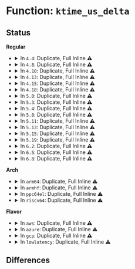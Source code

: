 # Function: <code>ktime_us_delta</code>

## Status
<b>Regular</b>
<ul>
<li>
<details>
<summary>In <code>4.4</code>: Duplicate, Full Inline ⚠️</summary>

**Collision:** Static Duplication

**Inline:** Full

**Transformation:** False

**Instances:**

```
In kernel/sched/deadline.c (0)
Location: include/linux/ktime.h:209
Inline: True
```
```
In drivers/cpufreq/cpufreq_governor.c (0)
Location: include/linux/ktime.h:209
Inline: True
```
```
In drivers/cpufreq/intel_pstate.c (ffffffff816baf80)
Location: include/linux/ktime.h:209
Inline: True
Inline callers:
  - drivers/cpufreq/intel_pstate.c:intel_pstate_timer_func
```
</details>
</li>
<li>
<details>
<summary>In <code>4.8</code>: Duplicate, Full Inline ⚠️</summary>

**Collision:** Static Duplication

**Inline:** Full

**Transformation:** False

**Instances:**

```
In kernel/sched/deadline.c (ffffffff810c50cc)
Location: include/linux/ktime.h:209
Inline: True
Inline callers:
  - kernel/sched/deadline.c:start_dl_timer
```
```
In drivers/cpuidle/cpuidle.c (ffffffff8171d2c2)
Location: include/linux/ktime.h:209
Inline: True
Inline callers:
  - drivers/cpuidle/cpuidle.c:cpuidle_enter_state
```
</details>
</li>
<li>
<details>
<summary>In <code>4.10</code>: Duplicate, Full Inline ⚠️</summary>

**Collision:** Static Duplication

**Inline:** Full

**Transformation:** False

**Instances:**

```
In kernel/sched/deadline.c (ffffffff810cb0f8)
Location: include/linux/ktime.h:183
Inline: True
Inline callers:
  - kernel/sched/deadline.c:start_dl_timer
```
```
In drivers/acpi/cppc_acpi.c (ffffffff81525383)
Location: include/linux/ktime.h:183
Inline: True
Inline callers:
  - drivers/acpi/cppc_acpi.c:send_pcc_cmd
```
```
In drivers/cpuidle/cpuidle.c (ffffffff8174fea2)
Location: include/linux/ktime.h:183
Inline: True
Inline callers:
  - drivers/cpuidle/cpuidle.c:cpuidle_enter_state
```
</details>
</li>
<li>
<details>
<summary>In <code>4.13</code>: Duplicate, Full Inline ⚠️</summary>

**Collision:** Static Duplication

**Inline:** Full

**Transformation:** False

**Instances:**

```
In kernel/sched/deadline.c (ffffffff810c6c39)
Location: include/linux/ktime.h:183
Inline: True
Inline callers:
  - kernel/sched/deadline.c:start_dl_timer
```
```
In drivers/acpi/cppc_acpi.c (ffffffff81537c80)
Location: include/linux/ktime.h:183
Inline: True
Inline callers:
  - drivers/acpi/cppc_acpi.c:send_pcc_cmd
```
```
In drivers/cpuidle/cpuidle.c (ffffffff8176e960)
Location: include/linux/ktime.h:183
Inline: True
Inline callers:
  - drivers/cpuidle/cpuidle.c:cpuidle_enter_state
```
</details>
</li>
<li>
<details>
<summary>In <code>4.15</code>: Duplicate, Full Inline ⚠️</summary>

**Collision:** Static Duplication

**Inline:** Full

**Transformation:** False

**Instances:**

```
In kernel/sched/deadline.c (ffffffff810ce478)
Location: include/linux/ktime.h:183
Inline: True
Inline callers:
  - kernel/sched/deadline.c:start_dl_timer
```
```
In drivers/acpi/cppc_acpi.c (ffffffff815994d7)
Location: include/linux/ktime.h:183
Inline: True
Inline callers:
  - drivers/acpi/cppc_acpi.c:send_pcc_cmd
```
```
In drivers/cpuidle/cpuidle.c (ffffffff817e41a7)
Location: include/linux/ktime.h:183
Inline: True
Inline callers:
  - drivers/cpuidle/cpuidle.c:cpuidle_enter_state
```
</details>
</li>
<li>
<details>
<summary>In <code>4.18</code>: Duplicate, Full Inline ⚠️</summary>

**Collision:** Static Duplication

**Inline:** Full

**Transformation:** False

**Instances:**

```
In kernel/sched/deadline.c (ffffffff810d5668)
Location: include/linux/ktime.h:183
Inline: True
Inline callers:
  - kernel/sched/deadline.c:start_dl_timer
```
```
In drivers/acpi/cppc_acpi.c (ffffffff815d0d54)
Location: include/linux/ktime.h:183
Inline: True
Inline callers:
  - drivers/acpi/cppc_acpi.c:send_pcc_cmd
```
```
In drivers/cpuidle/cpuidle.c (ffffffff8182d429)
Location: include/linux/ktime.h:183
Inline: True
Inline callers:
  - drivers/cpuidle/cpuidle.c:cpuidle_enter_state
  - drivers/cpuidle/cpuidle.c:cpuidle_enter_s2idle
```
</details>
</li>
<li>
<details>
<summary>In <code>5.0</code>: Duplicate, Full Inline ⚠️</summary>

**Collision:** Static Duplication

**Inline:** Full

**Transformation:** False

**Instances:**

```
In kernel/sched/deadline.c (ffffffff810df098)
Location: include/linux/ktime.h:186
Inline: True
Inline callers:
  - kernel/sched/deadline.c:start_dl_timer
```
```
In drivers/acpi/cppc_acpi.c (ffffffff815ea384)
Location: include/linux/ktime.h:186
Inline: True
Inline callers:
  - drivers/acpi/cppc_acpi.c:send_pcc_cmd
```
```
In drivers/cpuidle/cpuidle.c (ffffffff8185942d)
Location: include/linux/ktime.h:186
Inline: True
Inline callers:
  - drivers/cpuidle/cpuidle.c:cpuidle_enter_state
  - drivers/cpuidle/cpuidle.c:cpuidle_enter_s2idle
```
</details>
</li>
<li>
<details>
<summary>In <code>5.3</code>: Duplicate, Full Inline ⚠️</summary>

**Collision:** Static Duplication

**Inline:** Full

**Transformation:** False

**Instances:**

```
In kernel/sched/deadline.c (ffffffff810e6938)
Location: include/linux/ktime.h:186
Inline: True
Inline callers:
  - kernel/sched/deadline.c:start_dl_timer
```
```
In lib/dim/dim.c (ffffffff81538780)
Location: include/linux/ktime.h:186
Inline: True
Inline callers:
  - lib/dim/dim.c:dim_calc_stats
```
```
In drivers/acpi/cppc_acpi.c (ffffffff8161c154)
Location: include/linux/ktime.h:186
Inline: True
Inline callers:
  - drivers/acpi/cppc_acpi.c:send_pcc_cmd
```
```
In drivers/cpuidle/cpuidle.c (ffffffff8189cf61)
Location: include/linux/ktime.h:186
Inline: True
Inline callers:
  - drivers/cpuidle/cpuidle.c:cpuidle_enter_state
  - drivers/cpuidle/cpuidle.c:cpuidle_enter_s2idle
```
</details>
</li>
<li>
<details>
<summary>In <code>5.4</code>: Duplicate, Full Inline ⚠️</summary>

**Collision:** Static Duplication

**Inline:** Full

**Transformation:** False

**Instances:**

```
In kernel/sched/deadline.c (ffffffff810f12a8)
Location: include/linux/ktime.h:186
Inline: True
Inline callers:
  - kernel/sched/deadline.c:start_dl_timer
```
```
In lib/dim/dim.c (ffffffff81559560)
Location: include/linux/ktime.h:186
Inline: True
Inline callers:
  - lib/dim/dim.c:dim_calc_stats
```
```
In drivers/acpi/cppc_acpi.c (ffffffff8163dba4)
Location: include/linux/ktime.h:186
Inline: True
Inline callers:
  - drivers/acpi/cppc_acpi.c:send_pcc_cmd
```
```
In drivers/cpuidle/cpuidle.c (ffffffff818cf095)
Location: include/linux/ktime.h:186
Inline: True
Inline callers:
  - drivers/cpuidle/cpuidle.c:cpuidle_enter_state
  - drivers/cpuidle/cpuidle.c:cpuidle_enter_s2idle
```
</details>
</li>
<li>
<details>
<summary>In <code>5.8</code>: Duplicate, Full Inline ⚠️</summary>

**Collision:** Static Duplication

**Inline:** Full

**Transformation:** False

**Instances:**

```
In kernel/sched/deadline.c (ffffffff810fa718)
Location: include/linux/ktime.h:168
Inline: True
Inline callers:
  - kernel/sched/deadline.c:start_dl_timer
```
```
In lib/dim/dim.c (ffffffff815e2e30)
Location: include/linux/ktime.h:168
Inline: True
Inline callers:
  - lib/dim/dim.c:dim_calc_stats
```
```
In drivers/acpi/cppc_acpi.c (ffffffff816eaf64)
Location: include/linux/ktime.h:168
Inline: True
Inline callers:
  - drivers/acpi/cppc_acpi.c:send_pcc_cmd
```
```
In drivers/cpuidle/cpuidle.c (ffffffff819a150a)
Location: include/linux/ktime.h:168
Inline: True
Inline callers:
  - drivers/cpuidle/cpuidle.c:enter_s2idle_proper
```
</details>
</li>
<li>
<details>
<summary>In <code>5.11</code>: Duplicate, Full Inline ⚠️</summary>

**Collision:** Static Duplication

**Inline:** Full

**Transformation:** False

**Instances:**

```
In kernel/sched/deadline.c (ffffffff810f8bb8)
Location: include/linux/ktime.h:169
Inline: True
Inline callers:
  - kernel/sched/deadline.c:start_dl_timer
```
```
In lib/dim/dim.c (ffffffff81607268)
Location: include/linux/ktime.h:169
Inline: True
Inline callers:
  - lib/dim/dim.c:dim_calc_stats
```
```
In drivers/acpi/cppc_acpi.c (ffffffff817086c4)
Location: include/linux/ktime.h:169
Inline: True
Inline callers:
  - drivers/acpi/cppc_acpi.c:send_pcc_cmd
```
```
In drivers/base/dd.c (ffffffff817ce65e)
Location: include/linux/ktime.h:169
Inline: True
Inline callers:
  - drivers/base/dd.c:driver_probe_device
```
```
In drivers/cpuidle/cpuidle.c (ffffffff819a456e)
Location: include/linux/ktime.h:169
Inline: True
Inline callers:
  - drivers/cpuidle/cpuidle.c:enter_s2idle_proper
```
</details>
</li>
<li>
<details>
<summary>In <code>5.13</code>: Duplicate, Full Inline ⚠️</summary>

**Collision:** Static Duplication

**Inline:** Full

**Transformation:** False

**Instances:**

```
In kernel/sched/deadline.c (ffffffff810fac5b)
Location: include/linux/ktime.h:169
Inline: True
Inline callers:
  - kernel/sched/deadline.c:start_dl_timer
```
```
In lib/dim/dim.c (ffffffff815e9fb8)
Location: include/linux/ktime.h:169
Inline: True
Inline callers:
  - lib/dim/dim.c:dim_calc_stats
```
```
In drivers/acpi/cppc_acpi.c (ffffffff816e9cc4)
Location: include/linux/ktime.h:169
Inline: True
Inline callers:
  - drivers/acpi/cppc_acpi.c:send_pcc_cmd
```
```
In drivers/regulator/core.c (ffffffff8172b44b)
Location: include/linux/ktime.h:169
Inline: True
Inline callers:
  - drivers/regulator/core.c:_regulator_do_enable
```
```
In drivers/base/dd.c (ffffffff817b2065)
Location: include/linux/ktime.h:169
Inline: True
Inline callers:
  - drivers/base/dd.c:driver_probe_device
```
```
In drivers/cpuidle/cpuidle.c (ffffffff819893a3)
Location: include/linux/ktime.h:169
Inline: True
Inline callers:
  - drivers/cpuidle/cpuidle.c:cpuidle_enter_s2idle
```
</details>
</li>
<li>
<details>
<summary>In <code>5.15</code>: Duplicate, Full Inline ⚠️</summary>

**Collision:** Static Duplication

**Inline:** Full

**Transformation:** False

**Instances:**

```
In kernel/sched/deadline.c (ffffffff81116618)
Location: include/linux/ktime.h:169
Inline: True
Inline callers:
  - kernel/sched/deadline.c:start_dl_timer
```
```
In lib/dim/dim.c (ffffffff81656398)
Location: include/linux/ktime.h:169
Inline: True
Inline callers:
  - lib/dim/dim.c:dim_calc_stats
```
```
In drivers/acpi/cppc_acpi.c (ffffffff81763565)
Location: include/linux/ktime.h:169
Inline: True
Inline callers:
  - drivers/acpi/cppc_acpi.c:send_pcc_cmd
```
```
In drivers/regulator/core.c (ffffffff817ab33e)
Location: include/linux/ktime.h:169
Inline: True
Inline callers:
  - drivers/regulator/core.c:_regulator_do_enable
```
```
In drivers/base/dd.c (ffffffff8183b2aa)
Location: include/linux/ktime.h:169
Inline: True
Inline callers:
  - drivers/base/dd.c:__driver_probe_device
```
```
In drivers/base/power/main.c (ffffffff8184dcb1)
Location: include/linux/ktime.h:169
Inline: True
```
```
In drivers/cpuidle/cpuidle.c (ffffffff81a33743)
Location: include/linux/ktime.h:169
Inline: True
Inline callers:
  - drivers/cpuidle/cpuidle.c:cpuidle_enter_s2idle
```
</details>
</li>
<li>
<details>
<summary>In <code>5.19</code>: Duplicate, Full Inline ⚠️</summary>

**Collision:** Static Duplication

**Inline:** Full

**Transformation:** False

**Instances:**

```
In init/main.c (ffffffff81000cab)
Location: include/linux/ktime.h:169
Inline: True
Inline callers:
  - init/main.c:trace_initcall_finish_cb
```
```
In kernel/sched/build_policy.c (ffffffff8113053c)
Location: include/linux/ktime.h:169
Inline: True
Inline callers:
  - kernel/sched/build_policy.c:start_dl_timer
```
```
In lib/dim/dim.c (ffffffff8176dad2)
Location: include/linux/ktime.h:169
Inline: True
Inline callers:
  - lib/dim/dim.c:dim_calc_stats
```
```
In drivers/acpi/cppc_acpi.c (ffffffff818974c7)
Location: include/linux/ktime.h:169
Inline: True
Inline callers:
  - drivers/acpi/cppc_acpi.c:send_pcc_cmd
```
```
In drivers/regulator/core.c (ffffffff818e5fe5)
Location: include/linux/ktime.h:169
Inline: True
Inline callers:
  - drivers/regulator/core.c:_regulator_do_enable
```
```
In drivers/base/dd.c (ffffffff8197d834)
Location: include/linux/ktime.h:169
Inline: True
Inline callers:
  - drivers/base/dd.c:__driver_probe_device
```
```
In drivers/base/power/main.c (ffffffff81993511)
Location: include/linux/ktime.h:169
Inline: True
```
```
In drivers/cpuidle/cpuidle.c (ffffffff81b9f293)
Location: include/linux/ktime.h:169
Inline: True
Inline callers:
  - drivers/cpuidle/cpuidle.c:enter_s2idle_proper
```
</details>
</li>
<li>
<details>
<summary>In <code>6.2</code>: Duplicate, Full Inline ⚠️</summary>

**Collision:** Static Duplication

**Inline:** Full

**Transformation:** False

**Instances:**

```
In init/main.c (ffffffff810010cb)
Location: include/linux/ktime.h:169
Inline: True
Inline callers:
  - init/main.c:trace_initcall_finish_cb
```
```
In kernel/sched/build_policy.c (ffffffff8115a07c)
Location: include/linux/ktime.h:169
Inline: True
Inline callers:
  - kernel/sched/build_policy.c:start_dl_timer
```
```
In lib/dim/dim.c (ffffffff8189d312)
Location: include/linux/ktime.h:169
Inline: True
Inline callers:
  - lib/dim/dim.c:dim_calc_stats
```
```
In drivers/acpi/cppc_acpi.c (ffffffff819df22f)
Location: include/linux/ktime.h:169
Inline: True
Inline callers:
  - drivers/acpi/cppc_acpi.c:send_pcc_cmd
```
```
In drivers/regulator/core.c (ffffffff81a3e977)
Location: include/linux/ktime.h:169
Inline: True
Inline callers:
  - drivers/regulator/core.c:_regulator_do_enable
```
```
In drivers/base/dd.c (ffffffff81aeacd6)
Location: include/linux/ktime.h:169
Inline: True
Inline callers:
  - drivers/base/dd.c:__driver_probe_device
```
```
In drivers/base/power/main.c (ffffffff81b03ed3)
Location: include/linux/ktime.h:169
Inline: True
Inline callers:
  - drivers/base/power/main.c:dpm_run_callback
```
```
In drivers/cpuidle/cpuidle.c (ffffffff81d40c83)
Location: include/linux/ktime.h:169
Inline: True
Inline callers:
  - drivers/cpuidle/cpuidle.c:enter_s2idle_proper
```
</details>
</li>
<li>
<details>
<summary>In <code>6.5</code>: Duplicate, Full Inline ⚠️</summary>

**Collision:** Static Duplication

**Inline:** Full

**Transformation:** False

**Instances:**

```
In init/main.c (ffffffff81000e8b)
Location: include/linux/ktime.h:169
Inline: True
Inline callers:
  - init/main.c:trace_initcall_finish_cb
```
```
In kernel/sched/build_policy.c (ffffffff8116a28c)
Location: include/linux/ktime.h:169
Inline: True
Inline callers:
  - kernel/sched/build_policy.c:start_dl_timer
```
```
In lib/dim/dim.c (ffffffff818df8c3)
Location: include/linux/ktime.h:169
Inline: True
Inline callers:
  - lib/dim/dim.c:dim_calc_stats
```
```
In drivers/acpi/cppc_acpi.c (ffffffff81a26f3f)
Location: include/linux/ktime.h:169
Inline: True
Inline callers:
  - drivers/acpi/cppc_acpi.c:send_pcc_cmd
```
```
In drivers/regulator/core.c (ffffffff81a88414)
Location: include/linux/ktime.h:169
Inline: True
Inline callers:
  - drivers/regulator/core.c:_regulator_do_enable
```
```
In drivers/base/dd.c (ffffffff81b38fbe)
Location: include/linux/ktime.h:169
Inline: True
Inline callers:
  - drivers/base/dd.c:__driver_probe_device
```
```
In drivers/base/power/main.c (ffffffff81b52a36)
Location: include/linux/ktime.h:169
Inline: True
Inline callers:
  - drivers/base/power/main.c:__device_suspend
  - drivers/base/power/main.c:dpm_run_callback
```
```
In drivers/cpuidle/cpuidle.c (ffffffff821421b0)
Location: include/linux/ktime.h:169
Inline: True
Inline callers:
  - drivers/cpuidle/cpuidle.c:enter_s2idle_proper
```
</details>
</li>
<li>
<details>
<summary>In <code>6.8</code>: Duplicate, Full Inline ⚠️</summary>

**Collision:** Static Duplication

**Inline:** Full

**Transformation:** False

**Instances:**

```
In init/main.c (ffffffff81000e9b)
Location: include/linux/ktime.h:167
Inline: True
Inline callers:
  - init/main.c:trace_initcall_finish_cb
```
```
In kernel/sched/build_policy.c (ffffffff8117794e)
Location: include/linux/ktime.h:167
Inline: True
Inline callers:
  - kernel/sched/build_policy.c:start_dl_timer
```
```
In lib/dim/dim.c (ffffffff81926403)
Location: include/linux/ktime.h:167
Inline: True
Inline callers:
  - lib/dim/dim.c:dim_calc_stats
```
```
In drivers/acpi/cppc_acpi.c (ffffffff81a71f4f)
Location: include/linux/ktime.h:167
Inline: True
Inline callers:
  - drivers/acpi/cppc_acpi.c:send_pcc_cmd
```
```
In drivers/regulator/core.c (ffffffff81adab04)
Location: include/linux/ktime.h:167
Inline: True
Inline callers:
  - drivers/regulator/core.c:_regulator_do_enable
```
```
In drivers/base/dd.c (ffffffff81b90a7e)
Location: include/linux/ktime.h:167
Inline: True
Inline callers:
  - drivers/base/dd.c:__driver_probe_device
```
```
In drivers/base/power/main.c (ffffffff81bab0e6)
Location: include/linux/ktime.h:167
Inline: True
Inline callers:
  - drivers/base/power/main.c:__device_suspend
  - drivers/base/power/main.c:dpm_run_callback
```
```
In drivers/cpuidle/cpuidle.c (ffffffff822248a0)
Location: include/linux/ktime.h:167
Inline: True
Inline callers:
  - drivers/cpuidle/cpuidle.c:enter_s2idle_proper
```
</details>
</li>
</ul>
<b>Arch</b>
<ul>
<li>
<details>
<summary>In <code>arm64</code>: Duplicate, Full Inline ⚠️</summary>

**Collision:** Static Duplication

**Inline:** Full

**Transformation:** False

**Instances:**

```
In kernel/sched/deadline.c (ffff800010153eac)
Location: include/linux/ktime.h:186
Inline: True
Inline callers:
  - kernel/sched/deadline.c:start_dl_timer
```
```
In lib/dim/dim.c (ffff800010665c58)
Location: include/linux/ktime.h:186
Inline: True
Inline callers:
  - lib/dim/dim.c:dim_calc_stats
```
```
In drivers/acpi/cppc_acpi.c (ffff8000107a8a84)
Location: include/linux/ktime.h:186
Inline: True
Inline callers:
  - drivers/acpi/cppc_acpi.c:send_pcc_cmd
```
```
In drivers/media/cec/cec-pin.c (ffff800010ac4b68)
Location: include/linux/ktime.h:186
Inline: True
Inline callers:
  - drivers/media/cec/cec-pin.c:cec_pin_timer
  - drivers/media/cec/cec-pin.c:cec_pin_timer
  - drivers/media/cec/cec-pin.c:cec_pin_timer
  - drivers/media/cec/cec-pin.c:cec_pin_timer
  - drivers/media/cec/cec-pin.c:cec_pin_timer
```
```
In drivers/cpuidle/cpuidle.c (ffff800010b26df0)
Location: include/linux/ktime.h:186
Inline: True
Inline callers:
  - drivers/cpuidle/cpuidle.c:cpuidle_enter_state
  - drivers/cpuidle/cpuidle.c:cpuidle_enter_s2idle
```
</details>
</li>
<li>
<details>
<summary>In <code>armhf</code>: Duplicate, Full Inline ⚠️</summary>

**Collision:** Static Duplication

**Inline:** Full

**Transformation:** False

**Instances:**

```
In kernel/sched/deadline.c (c03a0a14)
Location: include/linux/ktime.h:186
Inline: True
Inline callers:
  - kernel/sched/deadline.c:start_dl_timer
```
```
In lib/dim/dim.c (c080e7d8)
Location: include/linux/ktime.h:186
Inline: True
Inline callers:
  - lib/dim/dim.c:dim_calc_stats
```
```
In drivers/clk/ti/clkctrl.c (c09185d8)
Location: include/linux/ktime.h:186
Inline: True
```
```
In drivers/i2c/busses/i2c-s3c2410.c (c0b9e898)
Location: include/linux/ktime.h:186
Inline: True
Inline callers:
  - drivers/i2c/busses/i2c-s3c2410.c:s3c24xx_i2c_wait_idle
```
```
In drivers/cpuidle/cpuidle.c (c0c01cb8)
Location: include/linux/ktime.h:186
Inline: True
Inline callers:
  - drivers/cpuidle/cpuidle.c:cpuidle_enter_state
  - drivers/cpuidle/cpuidle.c:cpuidle_enter_s2idle
```
```
In drivers/firmware/tegra/bpmp.c (c0c41f18)
Location: include/linux/ktime.h:186
Inline: True
Inline callers:
  - drivers/firmware/tegra/bpmp.c:tegra_bpmp_transfer_atomic
```
</details>
</li>
<li>
<details>
<summary>In <code>ppc64el</code>: Duplicate, Full Inline ⚠️</summary>

**Collision:** Static Duplication

**Inline:** Full

**Transformation:** False

**Instances:**

```
In kernel/sched/deadline.c (c0000000001a752c)
Location: include/linux/ktime.h:186
Inline: True
Inline callers:
  - kernel/sched/deadline.c:start_dl_timer
```
```
In lib/dim/dim.c (c00000000081b500)
Location: include/linux/ktime.h:186
Inline: True
Inline callers:
  - lib/dim/dim.c:dim_calc_stats
```
```
In drivers/cpuidle/cpuidle.c (c000000000c1df50)
Location: include/linux/ktime.h:186
Inline: True
Inline callers:
  - drivers/cpuidle/cpuidle.c:cpuidle_enter_state
  - drivers/cpuidle/cpuidle.c:cpuidle_enter_s2idle
```
</details>
</li>
<li>
<details>
<summary>In <code>riscv64</code>: Duplicate, Full Inline ⚠️</summary>

**Collision:** Static Duplication

**Inline:** Full

**Transformation:** False

**Instances:**

```
In kernel/sched/deadline.c (ffffffe0000fb71e)
Location: include/linux/ktime.h:186
Inline: True
Inline callers:
  - kernel/sched/deadline.c:start_dl_timer
```
```
In lib/dim/dim.c (ffffffe000491e64)
Location: include/linux/ktime.h:186
Inline: True
Inline callers:
  - lib/dim/dim.c:dim_calc_stats
```
</details>
</li>
</ul>
<b>Flavor</b>
<ul>
<li>
<details>
<summary>In <code>aws</code>: Duplicate, Full Inline ⚠️</summary>

**Collision:** Static Duplication

**Inline:** Full

**Transformation:** False

**Instances:**

```
In kernel/sched/deadline.c (ffffffff810ea6a8)
Location: include/linux/ktime.h:186
Inline: True
Inline callers:
  - kernel/sched/deadline.c:start_dl_timer
```
```
In lib/dim/dim.c (ffffffff81551b40)
Location: include/linux/ktime.h:186
Inline: True
Inline callers:
  - lib/dim/dim.c:dim_calc_stats
```
```
In drivers/acpi/cppc_acpi.c (ffffffff816095d4)
Location: include/linux/ktime.h:186
Inline: True
Inline callers:
  - drivers/acpi/cppc_acpi.c:send_pcc_cmd
```
```
In drivers/cpuidle/cpuidle.c (ffffffff81872b55)
Location: include/linux/ktime.h:186
Inline: True
Inline callers:
  - drivers/cpuidle/cpuidle.c:cpuidle_enter_state
```
</details>
</li>
<li>
<details>
<summary>In <code>azure</code>: Duplicate, Full Inline ⚠️</summary>

**Collision:** Static Duplication

**Inline:** Full

**Transformation:** False

**Instances:**

```
In kernel/sched/deadline.c (ffffffff810da6d8)
Location: include/linux/ktime.h:186
Inline: True
Inline callers:
  - kernel/sched/deadline.c:start_dl_timer
```
```
In lib/dim/dim.c (ffffffff81541e20)
Location: include/linux/ktime.h:186
Inline: True
Inline callers:
  - lib/dim/dim.c:dim_calc_stats
```
```
In drivers/acpi/cppc_acpi.c (ffffffff815fb214)
Location: include/linux/ktime.h:186
Inline: True
Inline callers:
  - drivers/acpi/cppc_acpi.c:send_pcc_cmd
```
```
In drivers/cpuidle/cpuidle.c (ffffffff8183c92a)
Location: include/linux/ktime.h:186
Inline: True
Inline callers:
  - drivers/cpuidle/cpuidle.c:cpuidle_enter_state
  - drivers/cpuidle/cpuidle.c:cpuidle_enter_s2idle
```
</details>
</li>
<li>
<details>
<summary>In <code>gcp</code>: Duplicate, Full Inline ⚠️</summary>

**Collision:** Static Duplication

**Inline:** Full

**Transformation:** False

**Instances:**

```
In kernel/sched/deadline.c (ffffffff810e77d8)
Location: include/linux/ktime.h:186
Inline: True
Inline callers:
  - kernel/sched/deadline.c:start_dl_timer
```
```
In lib/dim/dim.c (ffffffff8154d880)
Location: include/linux/ktime.h:186
Inline: True
Inline callers:
  - lib/dim/dim.c:dim_calc_stats
```
```
In drivers/acpi/cppc_acpi.c (ffffffff816319e4)
Location: include/linux/ktime.h:186
Inline: True
Inline callers:
  - drivers/acpi/cppc_acpi.c:send_pcc_cmd
```
```
In drivers/cpuidle/cpuidle.c (ffffffff818c4545)
Location: include/linux/ktime.h:186
Inline: True
Inline callers:
  - drivers/cpuidle/cpuidle.c:cpuidle_enter_state
  - drivers/cpuidle/cpuidle.c:cpuidle_enter_s2idle
```
</details>
</li>
<li>
<details>
<summary>In <code>lowlatency</code>: Duplicate, Full Inline ⚠️</summary>

**Collision:** Static Duplication

**Inline:** Full

**Transformation:** False

**Instances:**

```
In kernel/sched/deadline.c (ffffffff810f2dd8)
Location: include/linux/ktime.h:186
Inline: True
Inline callers:
  - kernel/sched/deadline.c:start_dl_timer
```
```
In lib/dim/dim.c (ffffffff815676d0)
Location: include/linux/ktime.h:186
Inline: True
Inline callers:
  - lib/dim/dim.c:dim_calc_stats
```
```
In drivers/acpi/cppc_acpi.c (ffffffff8164bd14)
Location: include/linux/ktime.h:186
Inline: True
Inline callers:
  - drivers/acpi/cppc_acpi.c:send_pcc_cmd
```
```
In drivers/media/cec/cec-pin.c (ffffffff8188c816)
Location: include/linux/ktime.h:186
Inline: True
Inline callers:
  - drivers/media/cec/cec-pin.c:cec_pin_timer
  - drivers/media/cec/cec-pin.c:cec_pin_timer
  - drivers/media/cec/cec-pin.c:cec_pin_timer
  - drivers/media/cec/cec-pin.c:cec_pin_timer
  - drivers/media/cec/cec-pin.c:cec_pin_timer
```
```
In drivers/cpuidle/cpuidle.c (ffffffff818e08c5)
Location: include/linux/ktime.h:186
Inline: True
Inline callers:
  - drivers/cpuidle/cpuidle.c:cpuidle_enter_state
  - drivers/cpuidle/cpuidle.c:cpuidle_enter_s2idle
```
</details>
</li>
</ul>

## Differences
